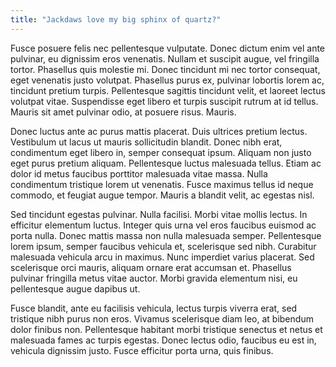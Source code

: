 ```yaml
---
title: "Jackdaws love my big sphinx of quartz?"
---
```


Fusce posuere felis nec pellentesque vulputate. Donec dictum enim vel ante pulvinar, eu dignissim eros venenatis. Nullam et suscipit augue, vel fringilla tortor. Phasellus quis molestie mi. Donec tincidunt mi nec tortor consequat, eget venenatis justo volutpat. Phasellus purus ex, pulvinar lobortis lorem ac, tincidunt pretium turpis. Pellentesque sagittis tincidunt velit, et laoreet lectus volutpat vitae. Suspendisse eget libero et turpis suscipit rutrum at id tellus. Mauris sit amet pulvinar odio, at posuere risus. Mauris.

Donec luctus ante ac purus mattis placerat. Duis ultrices pretium lectus. Vestibulum ut lacus ut mauris sollicitudin blandit. Donec nibh erat, condimentum eget libero in, semper consequat ipsum. Aliquam non justo eget purus pretium aliquam. Pellentesque luctus malesuada tellus. Etiam ac dolor id metus faucibus porttitor malesuada vitae massa. Nulla condimentum tristique lorem ut venenatis. Fusce maximus tellus id neque commodo, et feugiat augue tempor. Mauris a blandit velit, ac egestas nisl.

Sed tincidunt egestas pulvinar. Nulla facilisi. Morbi vitae mollis lectus. In efficitur elementum luctus. Integer quis urna vel eros faucibus euismod ac porta nulla. Donec mattis massa non nulla malesuada semper. Pellentesque lorem ipsum, semper faucibus vehicula et, scelerisque sed nibh. Curabitur malesuada vehicula arcu in maximus. Nunc imperdiet varius placerat. Sed scelerisque orci mauris, aliquam ornare erat accumsan et. Phasellus pulvinar fringilla metus vitae auctor. Morbi gravida elementum nisi, eu pellentesque augue dapibus ut.

Fusce blandit, ante eu facilisis vehicula, lectus turpis viverra erat, sed tristique nibh purus non eros. Vivamus scelerisque diam leo, at bibendum dolor finibus non. Pellentesque habitant morbi tristique senectus et netus et malesuada fames ac turpis egestas. Donec lectus odio, faucibus eu est in, vehicula dignissim justo. Fusce efficitur porta urna, quis finibus.
